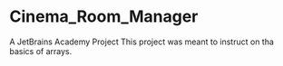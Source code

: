 # Cinema_Room_Manager
A JetBrains Academy Project
This project was meant to instruct on tha basics of arrays.

